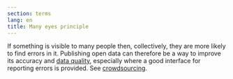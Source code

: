 ```yaml
---
section: terms
lang: en
title: Many eyes principle
---
```


If something is visible to many people then, collectively, they are more likely to find errors in it. Publishing open data can therefore be a way to improve its accuracy and [data quality](../data-quality/), especially where a good interface for reporting errors is provided. See [crowdsourcing](../crowdsourcing/).
